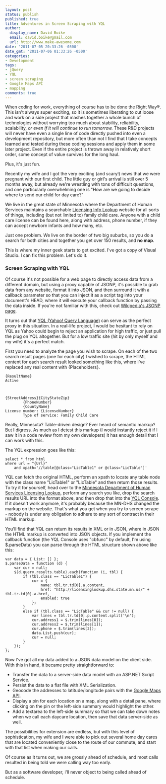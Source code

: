 ```yaml
---
layout: post
status: publish
published: true
title: Adventures in Screen Scraping with YQL
author:
  display_name: David Boike
  email: david.boike@gmail.com
  url: http://www.make-awesome.com
date: '2011-07-05 20:33:26 -0500'
date_gmt: '2011-07-06 01:33:26 -0500'
categories:
- Development
tags:
- jQuery
- YQL
- screen scraping
- Google Maps API
- mapping
comments: true
---
```

When coding for work, everything of course has to be done the Right Way®. This isn't always super exciting, so it is sometimes liberating to cut loose and work on a side project that mashes together a whole bunch of technologies without worrying too much about stability, reliability, scalability, *or even if it will continue to run tomorrow.* These R&D projects will never have even a single line of code directly pushed into even a development repository, but more often than not I find that I take concepts learned and tested during these coding sessions and apply them in some later project. Even if the entire project is thrown away in relatively short order, some concept of value survives for the long haul.

Plus, it's just fun.

Recently my wife and I got the very exciting (and scary!) news that we were pregnant with our first child. The little guy or girl's arrival is still over 5 months away, but already we're wrestling with tons of difficult questions, and one particularly overwhelming one is "How are we going to decide where to send our child for day care?"

We live in the great state of Minnesota where the Department of Human Services maintains a searchable [Licensing Info Lookup](http://licensinglookup.dhs.state.mn.us/) website for all sorts of things, including (but not limited to) family child care. Anyone with a child care license can be found here, along with address, phone number, if they can accept newborn infants and how many, etc.

Just one problem. We live on the border of two big suburbs, so you do a search for both cities and together you get over 150 results, and **no map**.

This is where my inner geek starts to get excited. I've got a copy of Visual Studio. I can fix this problem. Let's do it.

<!-- more -->

### Screen Scraping with YQL

Of course it's not possible for a web page to directly access data from a different domain, but using a proxy capable of JSONP, it's possible to grab data from any website, format it into JSON, and then surround it with a callback parameter so that you can inject it as a script tag into your document's HEAD, where it will execute your callback function by passing the data inside. If you're not familiar with this, check out [Wikipedia's JSONP page](http://en.wikipedia.org/wiki/JSONP).

It turns out that [YQL (Yahoo! Query Language)](http://developer.yahoo.com/yql/) can serve as the perfect proxy in this situation. In a real-life project, I would be hesitant to rely on YQL as Yahoo could begin to reject an application for high traffic, or just pull the plug on YQL altogether. But for a low traffic site (hit by only myself and my wife) it's a perfect match.

First you need to analyze the page you wish to scrape. On each of the two search result pages (one for each city) I wished to scrape, the HTML content for each search result looked something like this, where I've replaced any real content with {Placeholders}.


    {ResultName}
    Active
        


    {StreetAddress}{CityStateZip}
            {PhoneNumber}
            {CountyName}
    License number: {LicenseNumber}
            Type of service: Family Child Care
        
        

Really, Minnesota? Table-driven design? Ever heard of semantic markup? But I digress. As much as I detest this markup (I would instantly reject it if I saw it in a code review from my own developers) it has enough detail that I can work with this.

The YQL expression goes like this:

    select * from html
    where url = "{Url}"
        and xpath='//table[@class="LicTable1" or @class="LicTable"]'

YQL can fetch the original HTML, perform an xpath to locate any table node with the class name "LicTable1" or "LicTable" and then return those results. To try it for yourself, head over to the [Minnesota Department of Human Services Licensing Lookup](http://licensinglookup.dhs.state.mn.us/), perform any search you like, drop the search results URL into the format above, and then drop that into the [YQL Console](http://developer.yahoo.com/yql/console/). If it doesn't work anymore, it's probably because the MN-DHS changed the markup on the website. That's what you get when you try to screen scrape - nobody is under any obligation to adhere to any sort of contract in their HTML markup.

You'll find that YQL can return its results in XML or in JSON, where in JSON the HTML markup is converted into JSON objects. If you implement the callback function (the YQL Console uses "cbfunc" by default, I'm using \$.parseData) you can parse through the HTML structure shown above like this:

    var data = { List: [] };
    $.parseData = function (d) {
        var cur = null;
        $(d.query.results.table).each(function (i, tbl) {
            if (tbl.class == "LicTable1") {
                cur = {
                    name: tbl.tr.td[0].a.content,
                    href: "http://licensinglookup.dhs.state.mn.us/" + tbl.tr.td[0].a.href,
                    enabled: true
                };
            }
            else if (tbl.class == "LicTable" && cur != null) {
                var lines = tbl.tr.td[0].p.content.split('\n');
                cur.address1 = $.trim(lines[0]);
                cur.address2 = $.trim(lines[1]);
                cur.phone = $.trim(lines[2]);
                data.List.push(cur);
                cur = null;
            }
        });
    };

Now I've got all my data added to a JSON data model on the client side. With this in hand, it became pretty straightforward to:

-   Transfer the data to a server-side data model with an ASP.NET Script Service.
-   Persist the data to a flat file with XML Serialization.
-   Geocode the addresses to latitude/longitude pairs with the [Google Maps API](http://code.google.com/apis/maps/documentation/javascript/).
-   Display a pin for each location on a map, along with a detail pane, where clicking on the pin or the left-side summary would highlight the other.
-   Add a textarea to the left-side summary so that we can take down notes when we call each daycare location, then save that data server-side as well.

The possibilities for extension are endless, but with this level of sophistication, my wife and I were able to pick out several home day cares that are located conveniently close to the route of our commute, and start with that list when making our calls.

Of course as it turns out, we are grossly ahead of schedule, and most calls resulted in being told we were calling way too early.

But as a software developer, I'll never object to being called ahead of schedule.
